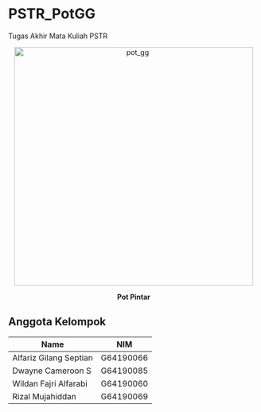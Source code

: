 # PSTR_PotGG
Tugas Akhir Mata Kuliah PSTR
<p align="center">
  <img src="https://github.com/wildanfajri1alfarabi/PSTR_PotGG/blob/main/prototype/912d1a5b-16af-41c1-af34-1800d09a29f1.jpg" width="480" title="pot_gg">
</p>
<p align="center"><b>Pot Pintar</b></p>

## Anggota Kelompok

|Name                  |NIM        |
|----------------------|-----------|
|Alfariz Gilang Septian| G64190066 |
|Dwayne Cameroon S     | G64190085 |
|Wildan Fajri Alfarabi | G64190060 |
|Rizal Mujahiddan      | G64190069 |


